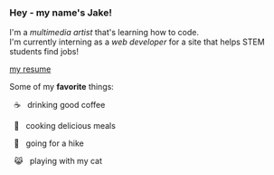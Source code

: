 ### Hey - my name's Jake!

I'm a *multimedia artist* that's learning how to code.  
I'm currently interning as a *web developer* for a site that helps STEM students find jobs!  

[my resume](https://github.com/jakebytes/jakebytes/blob/main/resume.md)  

Some of my **favorite** things:
<p> &nbsp ☕ &nbsp drinking good coffee </p>
<p> &nbsp 🍝 &nbsp cooking delicious meals </p>
<p> &nbsp 🥾 &nbsp going for a hike </p>
<p> &nbsp 😹 &nbsp playing with my cat </p>
